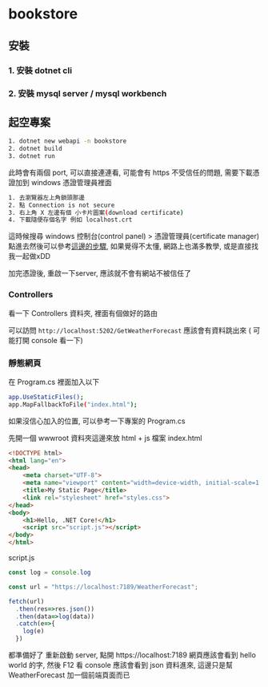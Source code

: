 # bookstore

## 安裝
### 1. 安裝 dotnet cli
### 2. 安裝 mysql server / mysql workbench

## 起空專案
```bash
1. dotnet new webapi -n bookstore
2. dotnet build
3. dotnet run 
```

此時會有兩個 port, 可以直接連連看, 可能會有 https 不受信任的問題, 需要下載憑證加到 windows 憑證管理員裡面

```bash
1. 去瀏覽器左上角鎖頭那邊
2. 點 Connection is not secure
3. 右上角 X 左邊有個 小卡片圖案(download certificate)
4. 下載隨便存個名字 例如 localhost.crt
```
這時候搜尋 windows 控制台(control panel) > 憑證管理員(certificate manager)
點進去然後可以參考[這邊的步驟](https://www.ibm.com/docs/zh-tw/cognos-tm1/10.2.2?topic=SS9RXT_10.2.2/com.ibm.swg.ba.cognos.tm1_inst.10.2.2.doc/t_addyourcertificatetothecertificatestore_n1207e1.htm), 如果覺得不太懂, 網路上也滿多教學, 或是直接找我一起做xDD

加完憑證後, 重啟一下server, 應該就不會有網站不被信任了

### Controllers
看一下 Controllers 資料夾, 裡面有個做好的路由

可以訪問 `http://localhost:5202/GetWeatherForecast` 應該會有資料跳出來 ( 可能打開 console 看一下)


### 靜態網頁
在 Program.cs 裡面加入以下
```bash
app.UseStaticFiles();
app.MapFallbackToFile("index.html");
```
如果沒信心加入的位置, 可以參考一下專案的 Program.cs

先開一個 wwwroot 資料夾這邊來放 html + js 檔案
index.html
```html
<!DOCTYPE html>
<html lang="en">
<head>
    <meta charset="UTF-8">
    <meta name="viewport" content="width=device-width, initial-scale=1.0">
    <title>My Static Page</title>
    <link rel="stylesheet" href="styles.css">
</head>
<body>
    <h1>Hello, .NET Core!</h1>
    <script src="script.js"></script>
</body>
</html>
```

script.js
```js
const log = console.log

const url = "https://localhost:7189/WeatherForecast";

fetch(url)
  .then(res=>res.json())
  .then(data=>log(data))
  .catch(e=>{
    log(e)
  })
```

都準備好了 重新啟動 server, 點開 https://localhost:7189 網頁應該會看到 hello world 的字, 然後 F12 看 console 應該會看到 json 資料進來, 這邊只是幫 WeatherForecast 加一個前端頁面而已